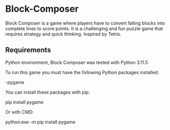 # Block-Composer
Block Composer is a game where players have to convert falling blocks into complete lines to score points. It is a challenging and fun puzzle game that requires strategy and quick thinking. Inspired by Tetris.

## Requirements

Python environment, Block Composer was tested with Python 3.11.5

To run this game you must have the following Python packages installed:

-pygame

You can install these packages with pip:

pip install pygame

Or with CMD:

python.exe -m pip install pygame
